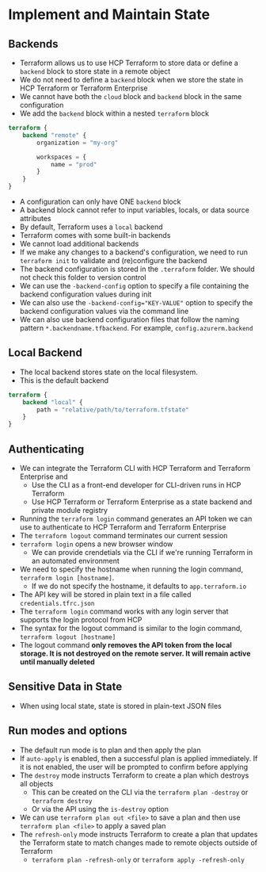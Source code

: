 # Implement and Maintain State

## Backends

- Terraform allows us to use HCP Terraform to store data or define a `backend` block to store state in a remote object
- We do not need to define a `backend` block when we store the state in HCP Terraform or Terraform Enterprise
- We cannot have both the `cloud` block and `backend` block in the same configuration
- We add the `backend` block within a nested `terraform` block

```tf
terraform {
    backend "remote" {
        organization = "my-org"

        workspaces = {
            name = "prod"
        }
    }
}
```

- A configuration can only have ONE `backend` block
- A backend block cannot refer to input variables, locals, or data source attributes
- By default, Terraform uses a `local` backend
- Terraform comes with some built-in backends
- We cannot load additional backends
- If we make any changes to a backend's configuration, we need to run `terraform init` to validate and (re)configure the backend
- The backend configuration is stored in the `.terraform` folder. We should not check this folder to version control
- We can use the `-backend-config` option to specify a file containing the backend configuration values during init
- We can also use the `-backend-config="KEY-VALUE"` option to specify the backend configuration values via the command line
- We can also use backend configuration files that follow the naming pattern `*.backendname.tfbackend`. For example, `config.azurerm.backend`

## Local Backend

- The local backend stores state on the local filesystem.
- This is the default backend

```tf
terraform {
    backend "local" {
        path = "relative/path/to/terraform.tfstate"
    }
}
```

## Authenticating

- We can integrate the Terraform CLI with HCP Terraform and Terraform Enterprise and
  - Use the CLI as a front-end developer for CLI-driven runs in HCP Terraform
  - Use HCP Terraform or Terraform Enterprise as a state backend and private module registry
- Running the `terraform login` command generates an API token we can use to authenticate to HCP Terraform and Terraform Enterprise
- The `terraform logout` command terminates our current session
- `terraform login` opens a new browser window
  - We can provide crendetials via the CLI if we're running Terraform in an automated environment
- We need to specify the hostname when running the login command, `terraform login [hostname]`.
  - If we do not specify the hostname, it defaults to `app.terraform.io`
- The API key will be stored in plain text in a file called `credentials.tfrc.json`
- The `terraform login` command works with any login server that supports the login protocol from HCP
- The syntax for the logout command is similar to the login command, `terraform logout [hostname]`
- The logout command **only removes the API token from the local storage. It is not destroyed on the remote server. It will remain active until manually deleted**

## Sensitive Data in State

- When using local state, state is stored in plain-text JSON files

## Run modes and options

- The default run mode is to plan and then apply the plan
- If `auto-apply` is enabled, then a successful plan is applied immediately. If it is not enabled, the user will be prompted to confirm before applying
- The `destroy` mode instructs Terraform to create a plan which destroys all objects
  - This can be created on the CLI via the `terraform plan -destroy` or `terraform destroy`
  - Or via the API using the `is-destroy` option
- We can use `terraform plan out <file>` to save a plan and then use `terraform plan <file>` to apply a saved plan
- The `refresh-only` mode instructs Terraform to create a plan that updates the Terraform state to match changes made to remote objects outside of Terraform
  - `terraform plan -refresh-only` or `terraform apply -refresh-only`
